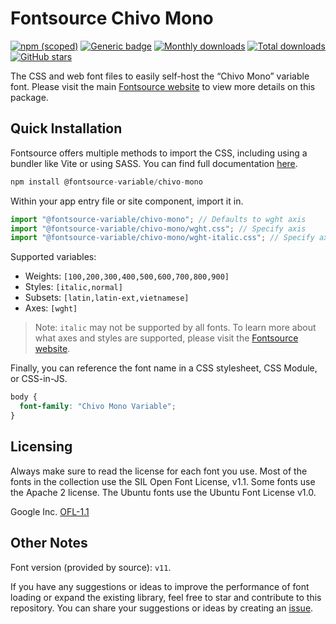 # Fontsource Chivo Mono

[![npm (scoped)](https://img.shields.io/npm/v/@fontsource-variable/chivo-mono?color=brightgreen)](https://www.npmjs.com/package/@fontsource-variable/chivo-mono) [![Generic badge](https://img.shields.io/badge/fontsource-passing-brightgreen)](https://github.com/fontsource/fontsource) [![Monthly downloads](https://badgen.net/npm/dm/@fontsource-variable/chivo-mono)](https://github.com/fontsource/fontsource) [![Total downloads](https://badgen.net/npm/dt/@fontsource-variable/chivo-mono)](https://github.com/fontsource/fontsource) [![GitHub stars](https://img.shields.io/github/stars/fontsource/fontsource.svg?style=social&label=Star)](https://github.com/fontsource/fontsource/stargazers)

The CSS and web font files to easily self-host the “Chivo Mono” variable font. Please visit the main [Fontsource website](https://fontsource.org/fonts/chivo-mono) to view more details on this package.

## Quick Installation

Fontsource offers multiple methods to import the CSS, including using a bundler like Vite or using SASS. You can find full documentation [here](https://fontsource.org/docs/getting-started/introduction).

```javascript
npm install @fontsource-variable/chivo-mono
```

Within your app entry file or site component, import it in.

```javascript
import "@fontsource-variable/chivo-mono"; // Defaults to wght axis
import "@fontsource-variable/chivo-mono/wght.css"; // Specify axis
import "@fontsource-variable/chivo-mono/wght-italic.css"; // Specify axis and style
```

Supported variables:
- Weights: `[100,200,300,400,500,600,700,800,900]`
- Styles: `[italic,normal]`
- Subsets: `[latin,latin-ext,vietnamese]`
- Axes: `[wght]`

> Note: `italic` may not be supported by all fonts. To learn more about what axes and styles are supported, please visit the [Fontsource website](https://fontsource.org/fonts/chivo-mono).

Finally, you can reference the font name in a CSS stylesheet, CSS Module, or CSS-in-JS.

```css
body {
  font-family: "Chivo Mono Variable";
}
```

## Licensing
Always make sure to read the license for each font you use. Most of the fonts in the collection use the SIL Open Font License, v1.1. Some fonts use the Apache 2 license. The Ubuntu fonts use the Ubuntu Font License v1.0.

Google Inc.
[OFL-1.1](http://scripts.sil.org/OFL)

## Other Notes
Font version (provided by source): `v11`.

If you have any suggestions or ideas to improve the performance of font loading or expand the existing library, feel free to star and contribute to this repository. You can share your suggestions or ideas by creating an [issue](https://github.com/fontsource/fontsource/issues).